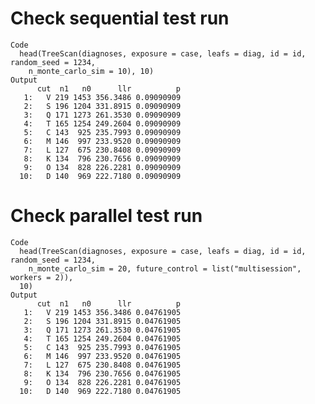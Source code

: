 # Check sequential test run

    Code
      head(TreeScan(diagnoses, exposure = case, leafs = diag, id = id, random_seed = 1234,
        n_monte_carlo_sim = 10), 10)
    Output
          cut  n1   n0      llr          p
       1:   V 219 1453 356.3486 0.09090909
       2:   S 196 1204 331.8915 0.09090909
       3:   Q 171 1273 261.3530 0.09090909
       4:   T 165 1254 249.2604 0.09090909
       5:   C 143  925 235.7993 0.09090909
       6:   M 146  997 233.9520 0.09090909
       7:   L 127  675 230.8408 0.09090909
       8:   K 134  796 230.7656 0.09090909
       9:   O 134  828 226.2281 0.09090909
      10:   D 140  969 222.7180 0.09090909

# Check parallel test run

    Code
      head(TreeScan(diagnoses, exposure = case, leafs = diag, id = id, random_seed = 1234,
        n_monte_carlo_sim = 20, future_control = list("multisession", workers = 2)),
      10)
    Output
          cut  n1   n0      llr          p
       1:   V 219 1453 356.3486 0.04761905
       2:   S 196 1204 331.8915 0.04761905
       3:   Q 171 1273 261.3530 0.04761905
       4:   T 165 1254 249.2604 0.04761905
       5:   C 143  925 235.7993 0.04761905
       6:   M 146  997 233.9520 0.04761905
       7:   L 127  675 230.8408 0.04761905
       8:   K 134  796 230.7656 0.04761905
       9:   O 134  828 226.2281 0.04761905
      10:   D 140  969 222.7180 0.04761905


